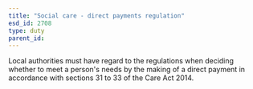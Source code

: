 ```yaml
---
title: "Social care - direct payments regulation"
esd_id: 2708
type: duty
parent_id:  
---
```


Local authorities must have regard to the regulations when deciding whether to meet a person's needs by the making of a direct payment in accordance with sections 31 to 33 of the Care Act 2014.

